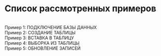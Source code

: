 <h1>Список рассмотренных примеров</h1>
<br>
Пример 1: ПОДКЛЮЧЕНИЕ БАЗЫ ДАННЫХ
<br>
Пример 2: СОЗДАНИЕ ТАБЛИЦЫ
<br>
Пример 3: ВСТАВКА В ТАБЛИЦУ
<br>
Пример 4: ВЫБОРКА ИЗ ТАБЛИЦЫ
<br>
Пример 5: ОБНОВЛЕНИЕ ЗАПИСЕЙ
